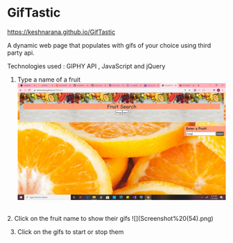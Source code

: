 # GifTastic
https://keshnarana.github.io/GifTastic

A dynamic web page that populates with gifs of your choice using third party api. 

Technologies used : GIPHY API , JavaScript and jQuery 

1. Type a name of a fruit
![](Screenshot%20(53).png)
<br>
2. Click on the fruit name to show their gifs
![](Screenshot%20(54).png)

3. Click on the gifs to start or stop them
